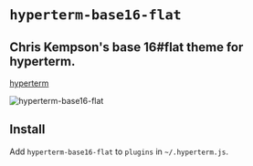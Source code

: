 # `hyperterm-base16-flat`

## Chris Kempson's base 16#flat theme for hyperterm.

[hyperterm](https://hyperterm.org)

![hyperterm-base16-flat](https://cldup.com/lmnYCBQP6a.png)

## Install

Add `hyperterm-base16-flat` to `plugins` in `~/.hyperterm.js`.
